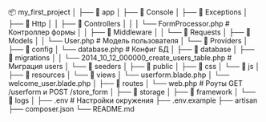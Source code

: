 📦 my_first_project
│
├── 📂 app
│ ├── 📂 Console
│ ├── 📂 Exceptions
│ ├── 📂 Http
│ │ ├── 📂 Controllers
│ │ │ └── FormProcessor.php # Контроллер формы
│ │ ├── 📂 Middleware
│ │ └── 📂 Requests
│ ├── 📂 Models
│ │ └── User.php # Модель пользователя
│ └── 📂 Providers
│
├── 📂 config
│ └── database.php # Конфиг БД
│
├── 📂 database
│ ├── 📂 migrations
│ │ └── 2014_10_12_000000_create_users_table.php # Миграция users
│ └── 📂 seeders
│
├── 📂 public
│ ├── 📂 css
│ └── 📂 js
│
├── 📂 resources
│ └── 📂 views
│ └── userform.blade.php
│ └── welcome_user.blade.php
│
├── 📂 routes
│ └── web.php # Роуты GET /userform и POST /store_form
│
├── 📂 storage
│ ├── 📂 framework
│ └── 📂 logs
│
├── .env # Настройки окружения
├── .env.example
├── artisan
├── composer.json
└── README.md
